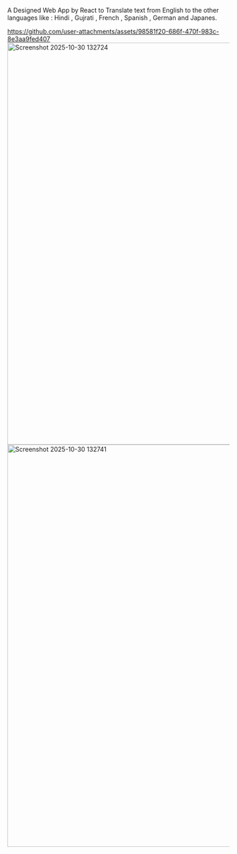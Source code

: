 A Designed Web App by React to Translate text from English to the other languages like : Hindi , Gujrati , French , Spanish , German and Japanes.

https://github.com/user-attachments/assets/98581f20-686f-470f-983c-8e3aa9fed407
<img width="1709" height="908" alt="Screenshot 2025-10-30 132724" src="https://github.com/user-attachments/assets/c0b9a207-a03f-408d-ac38-ff98fc3574e6" />
<img width="1713" height="909" alt="Screenshot 2025-10-30 132741" src="https://github.com/user-attachments/assets/cabc7117-854e-4211-b621-a33c3628cbed" />

